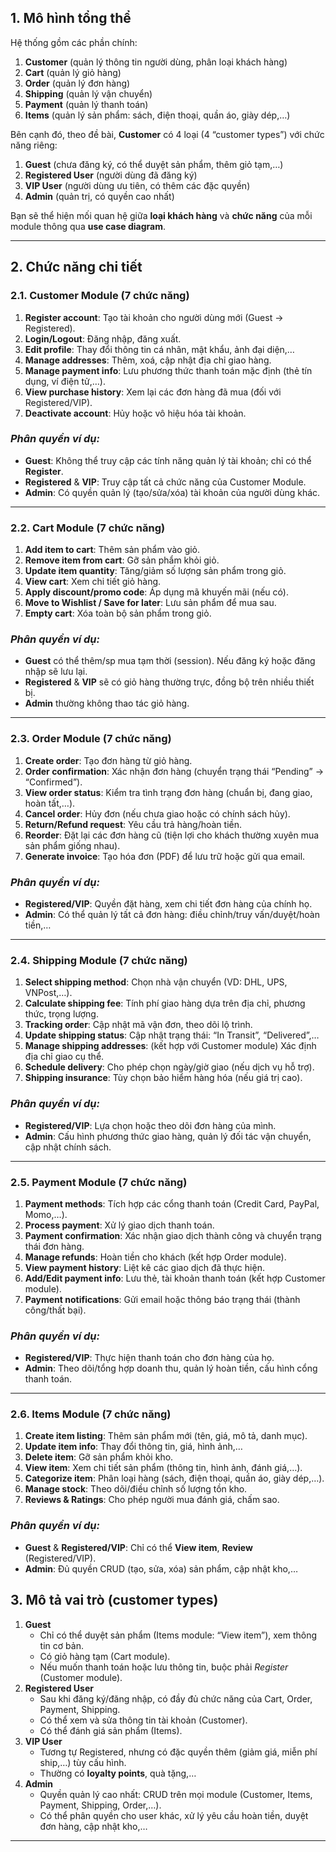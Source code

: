 ## 1. **Mô hình tổng thể**

Hệ thống gồm các phần chính:

1. **Customer** (quản lý thông tin người dùng, phân loại khách hàng)
2. **Cart** (quản lý giỏ hàng)
3. **Order** (quản lý đơn hàng)
4. **Shipping** (quản lý vận chuyển)
5. **Payment** (quản lý thanh toán)
6. **Items** (quản lý sản phẩm: sách, điện thoại, quần áo, giày dép,…)

Bên cạnh đó, theo đề bài, **Customer** có 4 loại (4 “customer types”) với chức năng riêng:

1. **Guest** (chưa đăng ký, có thể duyệt sản phẩm, thêm giỏ tạm,…)
2. **Registered User** (người dùng đã đăng ký)
3. **VIP User** (người dùng ưu tiên, có thêm các đặc quyền)
4. **Admin** (quản trị, có quyền cao nhất)

Bạn sẽ thể hiện mối quan hệ giữa **loại khách hàng** và **chức năng** của mỗi module thông qua **use case diagram**.

---

## 2. **Chức năng chi tiết**

### 2.1. **Customer Module** (7 chức năng)

1. **Register account**: Tạo tài khoản cho người dùng mới (Guest -> Registered).
2. **Login/Logout**: Đăng nhập, đăng xuất.
3. **Edit profile**: Thay đổi thông tin cá nhân, mật khẩu, ảnh đại diện,…
4. **Manage addresses**: Thêm, xoá, cập nhật địa chỉ giao hàng.
5. **Manage payment info**: Lưu phương thức thanh toán mặc định (thẻ tín dụng, ví điện tử,…).
6. **View purchase history**: Xem lại các đơn hàng đã mua (đối với Registered/VIP).
7. **Deactivate account**: Hủy hoặc vô hiệu hóa tài khoản.

### *Phân quyền ví dụ:*

- **Guest**: Không thể truy cập các tính năng quản lý tài khoản; chỉ có thể **Register**.
- **Registered** & **VIP**: Truy cập tất cả chức năng của Customer Module.
- **Admin**: Có quyền quản lý (tạo/sửa/xóa) tài khoản của người dùng khác.

---

### 2.2. **Cart Module** (7 chức năng)

1. **Add item to cart**: Thêm sản phẩm vào giỏ.
2. **Remove item from cart**: Gỡ sản phẩm khỏi giỏ.
3. **Update item quantity**: Tăng/giảm số lượng sản phẩm trong giỏ.
4. **View cart**: Xem chi tiết giỏ hàng.
5. **Apply discount/promo code**: Áp dụng mã khuyến mãi (nếu có).
6. **Move to Wishlist / Save for later**: Lưu sản phẩm để mua sau.
7. **Empty cart**: Xóa toàn bộ sản phẩm trong giỏ.

### *Phân quyền ví dụ:*

- **Guest** có thể thêm/sp mua tạm thời (session). Nếu đăng ký hoặc đăng nhập sẽ lưu lại.
- **Registered** & **VIP** sẽ có giỏ hàng thường trực, đồng bộ trên nhiều thiết bị.
- **Admin** thường không thao tác giỏ hàng.

---

### 2.3. **Order Module** (7 chức năng)

1. **Create order**: Tạo đơn hàng từ giỏ hàng.
2. **Order confirmation**: Xác nhận đơn hàng (chuyển trạng thái “Pending” -> “Confirmed”).
3. **View order status**: Kiểm tra tình trạng đơn hàng (chuẩn bị, đang giao, hoàn tất,…).
4. **Cancel order**: Hủy đơn (nếu chưa giao hoặc có chính sách hủy).
5. **Return/Refund request**: Yêu cầu trả hàng/hoàn tiền.
6. **Reorder**: Đặt lại các đơn hàng cũ (tiện lợi cho khách thường xuyên mua sản phẩm giống nhau).
7. **Generate invoice**: Tạo hóa đơn (PDF) để lưu trữ hoặc gửi qua email.

### *Phân quyền ví dụ:*

- **Registered/VIP**: Quyền đặt hàng, xem chi tiết đơn hàng của chính họ.
- **Admin**: Có thể quản lý tất cả đơn hàng: điều chỉnh/truy vấn/duyệt/hoàn tiền,…

---

### 2.4. **Shipping Module** (7 chức năng)

1. **Select shipping method**: Chọn nhà vận chuyển (VD: DHL, UPS, VNPost,…).
2. **Calculate shipping fee**: Tính phí giao hàng dựa trên địa chỉ, phương thức, trọng lượng.
3. **Tracking order**: Cập nhật mã vận đơn, theo dõi lộ trình.
4. **Update shipping status**: Cập nhật trạng thái: “In Transit”, “Delivered”,…
5. **Manage shipping addresses**: (kết hợp với Customer module) Xác định địa chỉ giao cụ thể.
6. **Schedule delivery**: Cho phép chọn ngày/giờ giao (nếu dịch vụ hỗ trợ).
7. **Shipping insurance**: Tùy chọn bảo hiểm hàng hóa (nếu giá trị cao).

### *Phân quyền ví dụ:*

- **Registered/VIP**: Lựa chọn hoặc theo dõi đơn hàng của mình.
- **Admin**: Cấu hình phương thức giao hàng, quản lý đối tác vận chuyển, cập nhật chính sách.

---

### 2.5. **Payment Module** (7 chức năng)

1. **Payment methods**: Tích hợp các cổng thanh toán (Credit Card, PayPal, Momo,…).
2. **Process payment**: Xử lý giao dịch thanh toán.
3. **Payment confirmation**: Xác nhận giao dịch thành công và chuyển trạng thái đơn hàng.
4. **Manage refunds**: Hoàn tiền cho khách (kết hợp Order module).
5. **View payment history**: Liệt kê các giao dịch đã thực hiện.
6. **Add/Edit payment info**: Lưu thẻ, tài khoản thanh toán (kết hợp Customer module).
7. **Payment notifications**: Gửi email hoặc thông báo trạng thái (thành công/thất bại).

### *Phân quyền ví dụ:*

- **Registered/VIP**: Thực hiện thanh toán cho đơn hàng của họ.
- **Admin**: Theo dõi/tổng hợp doanh thu, quản lý hoàn tiền, cấu hình cổng thanh toán.

---

### 2.6. **Items Module** (7 chức năng)

1. **Create item listing**: Thêm sản phẩm mới (tên, giá, mô tả, danh mục).
2. **Update item info**: Thay đổi thông tin, giá, hình ảnh,…
3. **Delete item**: Gỡ sản phẩm khỏi kho.
4. **View item**: Xem chi tiết sản phẩm (thông tin, hình ảnh, đánh giá,…).
5. **Categorize item**: Phân loại hàng (sách, điện thoại, quần áo, giày dép,…).
6. **Manage stock**: Theo dõi/điều chỉnh số lượng tồn kho.
7. **Reviews & Ratings**: Cho phép người mua đánh giá, chấm sao.

### *Phân quyền ví dụ:*

- **Guest** & **Registered/VIP**: Chỉ có thể **View item**, **Review** (Registered/VIP).
- **Admin**: Đủ quyền CRUD (tạo, sửa, xóa) sản phẩm, cập nhật kho,…

## 3. **Mô tả vai trò (customer types)**

1. **Guest**
    - Chỉ có thể duyệt sản phẩm (Items module: “View item”), xem thông tin cơ bản.
    - Có giỏ hàng tạm (Cart module).
    - Nếu muốn thanh toán hoặc lưu thông tin, buộc phải *Register* (Customer module).
2. **Registered User**
    - Sau khi đăng ký/đăng nhập, có đầy đủ chức năng của Cart, Order, Payment, Shipping.
    - Có thể xem và sửa thông tin tài khoản (Customer).
    - Có thể đánh giá sản phẩm (Items).
3. **VIP User**
    - Tương tự Registered, nhưng có đặc quyền thêm (giảm giá, miễn phí ship,…) tùy cấu hình.
    - Thường có **loyalty points**, quà tặng,…
4. **Admin**
    - Quyền quản lý cao nhất: CRUD trên mọi module (Customer, Items, Payment, Shipping, Order,…).
    - Có thể phân quyền cho user khác, xử lý yêu cầu hoàn tiền, duyệt đơn hàng, cập nhật kho,…

---
